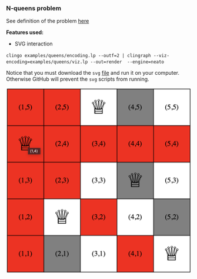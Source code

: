 ### N-queens problem

See definition of the problem [here](https://en.wikipedia.org/wiki/Eight_queens_puzzle)

**Features used:**
- SVG interaction

`clingo examples/queens/encoding.lp --outf=2 | clingraph --viz-encoding=examples/queens/viz.lp --out=render  --engine=neato`

Notice that you must download the `svg` [file](./default.svg) and run it on your computer. Otherwise GitHub will prevent the `svg` scripts from running.

![](default.png)